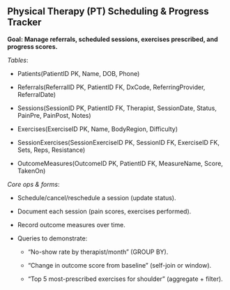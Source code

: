 ## Physical Therapy (PT) Scheduling & Progress Tracker

**Goal: Manage referrals, scheduled sessions, exercises prescribed, and progress scores.**

*Tables*:

- Patients(PatientID PK, Name, DOB, Phone)

- Referrals(ReferralID PK, PatientID FK, DxCode, ReferringProvider, ReferralDate)

- Sessions(SessionID PK, PatientID FK, Therapist, SessionDate, Status, PainPre, PainPost, Notes)

- Exercises(ExerciseID PK, Name, BodyRegion, Difficulty)

- SessionExercises(SessionExerciseID PK, SessionID FK, ExerciseID FK, Sets, Reps, Resistance)

- OutcomeMeasures(OutcomeID PK, PatientID FK, MeasureName, Score, TakenOn)

*Core ops & forms*:

- Schedule/cancel/reschedule a session (update status).

- Document each session (pain scores, exercises performed).

- Record outcome measures over time.

- Queries to demonstrate:

    - “No-show rate by therapist/month” (GROUP BY).

    - “Change in outcome score from baseline” (self-join or window).

    - “Top 5 most-prescribed exercises for shoulder” (aggregate + filter).
